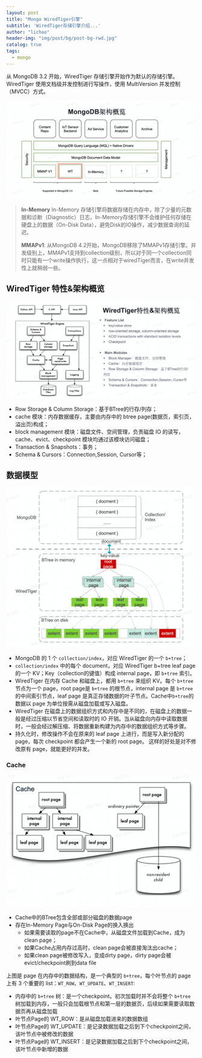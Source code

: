 ```yaml
---
layout: post
title: "Mongo WiredTiger引擎"
subtitle: 'WiredTiger存储引擎介绍...'
author: "lichao"
header-img: "img/post/bg/post-bg-rwd.jpg"
catalog: true
tags:
  - mongo 
---
```

 
从 MongoDB 3.2 开始，WiredTiger 存储引擎开始作为默认的存储引擎。WiredTiger 使用文档级并发控制进行写操作，使用 MultiVersion 并发控制（MVCC）方式。

![BSON](/img/post/store/mongo/整体架构.PNG)

> **In-Memory**
> In-Memory 存储引擎将数据存储在内存中，除了少量的元数据和诊断（Diagnostic）日志，In-Memory存储引擎不会维护任何存储在硬盘上的数据（On-Disk Data），避免Disk的IO操作，减少数据查询的延迟。
>
> **MMAPv1**:
> 从MongoDB 4.2开始，MongoDB移除了MMAPv1存储引擎。并发级别上，MMAPv1支持到collection级别，所以对于同一个collection同时只能有一个write操作执行，这一点相对于wiredTiger而言，在write并发性上就稍弱一些。

## WiredTiger 特性&架构概览

![BSON](/img/post/store/mongo/WiredTiger特性.PNG)

- Row Storage & Column Storage：基于BTree的行存/列存；
- cache 模块：内存数据缓存，主要由内存中的 btree page(数据页，索引页，溢出页)构成；
- block management 模块：磁盘文件、空间管理，负责磁盘 IO 的读写，cache、evict、checkpoint 模块均通过该模块访问磁盘；
- Transaction & Snapshots：事务；
- Schema & Cursors：Connection,Session, Cursor等；

## 数据模型

![BSON](/img/post/store/mongo/数据模型.PNG)

- MongoDB 的 1 个 ```collection/index```，对应 WiredTiger 的一个 ```b+tree```；
- ```collection/index``` 中的每个 document，对应 WiredTiger b+tree leaf page 的一个 KV；Key（collection的键值）构成 internal page，即 ```b+tree``` 索引。
- WiredTiger 在内存 Cache 和磁盘上，都用 ```b+tree``` 来组织 KV。每个 ```b+tree``` 节点为一个 page，root page是 ```b+tree``` 的根节点，internal page 是 ```b+tree``` 的中间索引节点，leaf page 是真正存储数据的叶子节点。Cache中```b+tree```的数据以 page 为单位按需从磁盘加载或写入磁盘。
- WiredTiger 在磁盘上的数据组织方式和内存中是不同的，在磁盘上的数据一般是经过压缩以节省空间和读取时的 IO 开销。当从磁盘向内存中读取数据时，一般会经过解压缩、将数据重新构建为内存中的数据组织方式等步骤。
- 持久化时，修改操作不会在原来的 leaf page 上进行，而是写入新分配的 page，每次 checkpoint 都会产生一个新的 root page。 这样的好处是对不修改原有 page，就能更好的并发。

### Cache

![BSON](/img/post/store/mongo/cache_b+tree.png)

- Cache中的BTree包含全部或部分磁盘的数据page
- 存在In-Memory Page与On-Disk Page的换入换出
  - 如果需要读取的page不在Cache中，从磁盘文件加载到Cache，成为clean page；
  - 如果Cache占用内存过高时，clean page会被直接淘汰出cache；
  - 如果clean page被修改写入，变成dirty page，dirty page会被evict/checkpoint刷到data file

上图是 page 在内存中的数据结构，是一个典型的 ```b+tree```，每个叶节点的 page 上有 3 个重要的 list：```WT_ROW```、```WT_UPDATE```、```WT_INSERT```:

- 内存中的 ```b+tree``` 树：是一个checkpoint。初次加载时并不会将整个 ```b+tree``` 树加载到内存，一般只会加载根节点和第一层的数据页，后续如果需要读取数据页再从磁盘加载
- 叶节点Page的 WT_ROW：是从磁盘加载进来的数据数组
- 叶节点Page的 WT_UPDATE：是记录数据加载之后到下个checkpoint之间，该叶节点中被修改的数据
- 叶节点Page的 WT_INSERT：是记录数据加载之后到下个checkpoint之间，该叶节点中新增的数据
